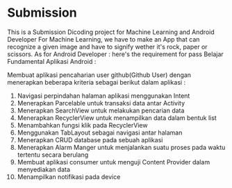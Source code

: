 # Submission
This is a Submission Dicoding project for Machine Learning and Android Developer 
For Machine Learning, we have to make an App that can recognize a given image and have to signify wether it's rock, paper or scissors.
As for Android Developer :
here's the requirement for pass Belajar Fundamental Aplikasi Android :

Membuat aplikasi pencaharian user github(Github User) dengan menerapkan beberapa kriteria sebagai berikut dalam aplikasi :
1. Navigasi perpindahan halaman aplikasi menggunakan Intent 
2. Menerapkan Parcelable untuk transaksi data antar Activity
3. Menerapkan SearchView untuk melakukan pencarian data
4. Menerapkan RecyclerView untuk menampilkan data dalam bentuk list
5. Menambahkan fungsi klik pada RecyclerView
6. Menggunakan TabLayout sebagai navigasi antar halaman
7. Menerapkan CRUD database pada sebuah aplikasi
8. Menerapkan Alarm Manger untuk menjalankan suatu proses pada waktu tertentu secara berulang
9. Membuat aplikasi consumer untuk menguji Content Provider dalam menyediakan data
10. Menampilkan notifikasi pada device

